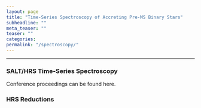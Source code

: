 ```yaml
---
layout: page
title: "Time-Series Spectroscopy of Accreting Pre-MS Binary Stars"
subheadline: ""
meta_teaser: ""
teaser: ""
categories:
permalink: "/spectroscopy/"
---
```

<hr>

### SALT/HRS Time-Series Spectroscopy


Conference proceedings can be found here.


### HRS Reductions
